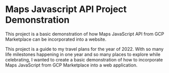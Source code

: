 # Maps Javascript API Project Demonstration

This project is a basic demonstration of how Maps JavaScript API from GCP Marketplace can be incorporated into a website. 

This project is a guide to my travel plans for the year of 2022. With so many life milestones happening in one year and so many places to explore while celebrating, I wanted to create a basic demonstration of how to incorporate Maps JavaScript from GCP Marketplace into a web application.
